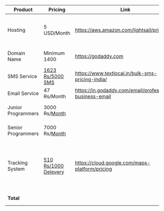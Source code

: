 |Product|Pricing|Link|Description|Price|
|---|---|---|---|---|
|Hosting|5 USD/Month|https://aws.amazon.com/lightsail/pricing/|40 GB Storage and sharing to reduce to 10,000|15,410 / 3 Year|
|Domain Name|Minimum 1400|https://godaddy.com|Domain Name Price Differ|2,000 / 3 Year|
|SMS Service|[1623 Rs/5000 SMS](a "29.5 paise per SMS")|https://www.textlocal.in/bulk-sms-pricing-india/|Default 5000 SMS|1,700 / 5000 SMS|
|Email Service|47 Rs/Month|https://in.godaddy.com/email/professional-business-email|Email|1,692 / 3 Year|
|Junior Programmers|3000 Rs/[Month](a "or Whole Project")||Needs two for this project|6,000|
|Senior Programmers|7000 Rs/[Month](a "or Whole Project")||Needs One for this Project|7,000|
|Tracking System|[510 Rs/1000 Delevery](a "51 Paise per delivery")|https://cloud.google.com/maps-platform/pricing|Not Nessasary but if asked, Check Dynamic maps for Tracking|510 Rs / 1000 Deliveries|
|**Total**||||**34,312 Rs**[```*```](a "Our Profit is yet to be added")|